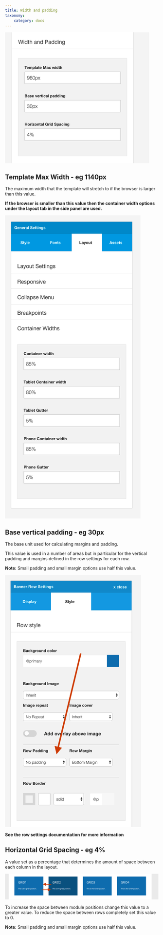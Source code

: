 ```yaml
---
title: Width and padding
taxonomy:
    category: docs
---
```


![Width and padding](width-padding.png)

## Template Max Width - eg 1140px

The maximum width that the template will stretch to if the browser is larger than this value. 

**If the browser is smaller than this value then the container width options under the layout tab in the side panel are used.**

![Container](container-widths.png)

## Base vertical padding - eg 30px
The base unit used for calculating margins and padding.

This value is used in a number of areas but in particular for the vertical padding and margins defined in the row settings for each row.

**Note:** Small padding and small margin options use half this value. 


![Width and padding](padding.png)

**See the row settings documentation for more information**


## Horizontal Grid Spacing - eg 4%
A value set as a percentage that determines the amount of space between each column in the layout.

![Grid Spacing](grid-space.png)

To increase the space between module positions change this value to a greater value. To reduce the space between rows completely set this value to 0.

**Note:** Small padding and small margin options use half this value. 